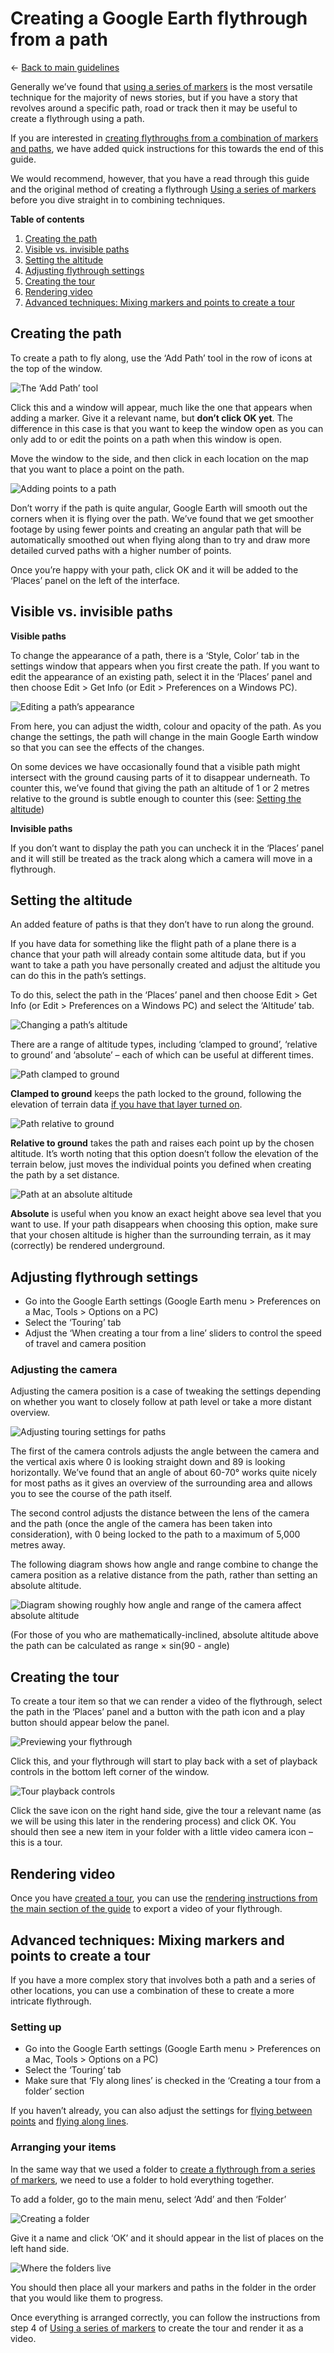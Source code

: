 # Creating a Google Earth flythrough from a path

← [Back to main guidelines](../../../)

Generally we’ve found that [using a series of markers](../../../#using-a-series-of-markers) is the most versatile technique for the majority of news stories, but if you have a story that revolves around a specific path, road or track then it may be useful to create a flythrough using a path.

If you are interested in [creating flythroughs from a combination of markers and paths](#advanced-techniques-mixing-markers-and-points-to-create-a-tour), we have added quick instructions for this towards the end of this guide.

We would recommend, however, that you have a read through this guide and the original method of creating a flythrough [Using a series of markers](../../../#using-a-series-of-markers) before you dive straight in to combining techniques.

**Table of contents**

1. [Creating the path](#creating-the-path)
2. [Visible vs. invisible paths](#visible-vs-invisible-paths)
3. [Setting the altitude](#setting-the-altitude)
4. [Adjusting flythrough settings](#adjusting-flythrough-settings)
5. [Creating the tour](#creating-the-tour)
6. [Rendering video](#rendering-video)
7. [Advanced techniques: Mixing markers and points to create a tour](#advanced-techniques-mixing-markers-and-points-to-create-a-tour)

## Creating the path
To create a path to fly along, use the ‘Add Path’ tool in the row of icons at the top of the window.

![The ‘Add Path’ tool](screenshots/add_path.png)

Click this and a window will appear, much like the one that appears when adding a marker. Give it a relevant name, but **don’t click OK yet**. The difference in this case is that you want to keep the window open as you can only add to or edit the points on a path when this window is open.

Move the window to the side, and then click in each location on the map that you want to place a point on the path.

![Adding points to a path](screenshots/add_path_points.gif)

Don’t worry if the path is quite angular, Google Earth will smooth out the corners when it is flying over the path. We’ve found that we get smoother footage by using fewer points and creating an angular path that will be automatically smoothed out when flying along than to try and draw more detailed curved paths with a higher number of points.

Once you’re happy with your path, click OK and it will be added to the ‘Places’ panel on the left of the interface.

## Visible vs. invisible paths

**Visible paths**

To change the appearance of a path, there is a ‘Style, Color’ tab in the settings window that appears when you first create the path. If you want to edit the appearance of an existing path, select it in the ‘Places’ panel and then choose Edit > Get Info (or Edit > Preferences on a Windows PC).

![Editing a path’s appearance](screenshots/editing_path_appearance.png)

From here, you can adjust the width, colour and opacity of the path.  As you change the settings, the path will change in the main Google Earth window so that you can see the effects of the changes.

On some devices we have occasionally found that a visible path might intersect with the ground causing parts of it to disappear underneath. To counter this, we’ve found that giving the path an altitude of 1 or 2 metres relative to the ground is subtle enough to counter this (see: [Setting the altitude](#setting-the-altitude))

**Invisible paths**

If you don’t want to display the path you can uncheck it in the ‘Places’ panel and it will still be treated as the track along which a camera will move in a flythrough.

## Setting the altitude

An added feature of paths is that they don’t have to run along the ground.

If you have data for something like the flight path of a plane there is a chance that your path will already contain some altitude data, but if you want to take a path you have personally created and adjust the altitude you can do this in the path’s settings.

To do this, select the path in the ‘Places’ panel and then choose Edit > Get Info (or Edit > Preferences on a Windows PC) and select the ‘Altitude’ tab.

![Changing a path’s altitude](screenshots/adjusting_altitude.png)

There are a range of altitude types, including ‘clamped to ground’, ‘relative to ground’ and ‘absolute’ – each of which can be useful at different times.

![Path clamped to ground](screenshots/clamped_to_ground.jpg)

**Clamped to ground** keeps the path locked to the ground, following the elevation of terrain data [if you have that layer turned on](../../../#using-3D-buildings-and-terrain-data).

![Path relative to ground](screenshots/relative_to_ground.jpg)

**Relative to ground** takes the path and raises each point up by the chosen altitude. It’s worth noting that this option doesn’t follow the elevation of the terrain below, just moves the individual points you defined when creating the path by a set distance.

![Path at an absolute altitude](screenshots/absolute.jpg)

**Absolute** is useful when you know an exact height above sea level that you want to use. If your path disappears when choosing this option, make sure that your chosen altitude is higher than the surrounding terrain, as it may (correctly) be rendered underground.

## Adjusting flythrough settings
- Go into the Google Earth settings (Google Earth menu > Preferences on a Mac, Tools > Options on a PC)
- Select the ‘Touring’ tab
- Adjust the ‘When creating a tour from a line’ sliders to control the speed of travel and camera position

### Adjusting the camera
Adjusting the camera position is a case of tweaking the settings depending on whether you want to closely follow at path level or take a more distant overview.

![Adjusting touring settings for paths](screenshots/touring_settings_path.png)

The first of the camera controls adjusts the angle between the camera and the vertical axis where 0 is looking straight down and 89 is looking horizontally. We’ve found that an angle of about 60-70° works quite nicely for most paths as it gives an overview of the surrounding area and allows you to see the course of the path itself.

The second control adjusts the distance between the lens of the camera and the path (once the angle of the camera has been taken into consideration), with 0 being locked to the path to a maximum of 5,000 metres away.

The following diagram shows how angle and range combine to change the camera position as a relative distance from the path, rather than setting an absolute altitude.

![Diagram showing roughly how angle and range of the camera affect absolute altitude](screenshots/GEP_camera_behaviour.png)

(For those of you who are mathematically-inclined, absolute altitude above the path can be calculated as range × sin(90 - angle)

## Creating the tour

To create a tour item so that we can render a video of the flythrough, select the path in the ‘Places’ panel and a button with the path icon and a play button should appear below the panel. 

![Previewing your flythrough](screenshots/path_with_play_button.png)

Click this, and your flythrough will start to play back with a set of playback controls in the bottom left corner of the window.

![Tour playback controls](../../../screenshots/video_save.png)

Click the save icon on the right hand side, give the tour a relevant name (as we will be using this later in the rendering process) and click OK. You should then see a new item in your folder with a little video camera icon – this is a tour.

## Rendering video
Once you have [created a tour](#creating-the-tour), you can use the [rendering instructions from the main section of the guide](../../../#creating-a-video-file) to export a video of your flythrough.

## Advanced techniques: Mixing markers and points to create a tour
If you have a more complex story that involves both a path and a series of other locations, you can use a combination of these to create a more intricate flythrough.

### Setting up
- Go into the Google Earth settings (Google Earth menu > Preferences on a Mac, Tools > Options on a PC)
- Select the ‘Touring’ tab
- Make sure that ‘Fly along lines’ is checked in the ‘Creating a tour from a folder’ section

If you haven’t already, you can also adjust the settings for [flying between points](../../../#adjusting-the-speed-and-pace-of-playback) and [flying along lines](#adjusting-the-camera).

### Arranging your items
In the same way that we used a folder to [create a flythrough from a series of markers](../../../#using-a-series-of-markers), we need to use a folder to hold everything together.

To add a folder, go to the main menu, select ‘Add’ and then ‘Folder’

![Creating a folder](../../../raw/master/screenshots/creating_folder.png)

Give it a name and click ‘OK’ and it should appear in the list of places on the left hand side.

![Where the folders live](../../../raw/master/screenshots/folder_selected.png)

You should then place all your markers and paths in the folder in the order that you would like them to progress.

Once everything is arranged correctly, you can follow the instructions from step 4 of [Using a series of markers](../../../#using-a-series-of-markers) to create the tour and render it as a video.